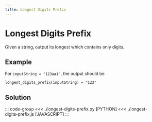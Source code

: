 ```yaml
---
title: Longest Digits Prefix
---
```


# Longest Digits Prefix

Given a string, output its longest which contains only digits.

## Example

For `inputString = "123aa1"`, the output should be

```:no-line-numbers
longest_digits_prefix(inputString) = "123"
```

## Solution

::: code-group
<<< ./longest-digits-prefix.py [PYTHON]
<<< ./longest-digits-prefix.js [JAVASCRIPT]
:::
